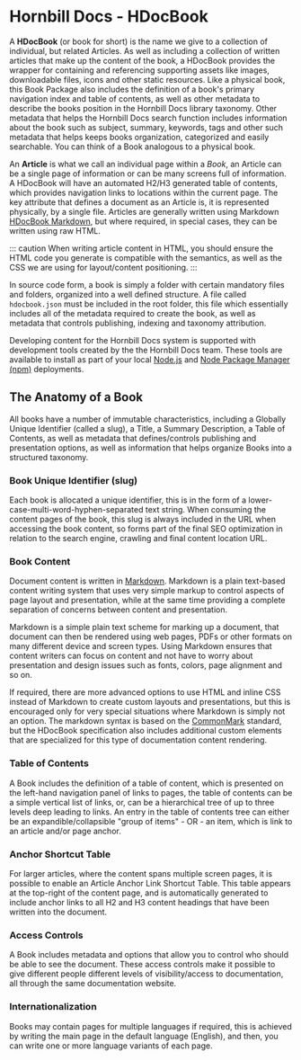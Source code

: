 # Hornbill Docs - HDocBook

A **HDocBook** (or book for short) is the name we give to a collection of individual, but related Articles.  As well as including a collection of written articles that make up the content of the book, a HDocBook provides the wrapper for containing and referencing supporting assets like images, downloadable files, icons and other static resources.  Like a physical book, this Book Package also includes the definition of a book's primary navigation index and table of contents, as well as other metadata to describe the books position in the Hornbill Docs library taxonomy. Other metadata that helps the Hornbill Docs search function includes information about the book such as subject, summary, keywords, tags and other such metadata that helps keeps books organization, categorized and easily searchable.  You can think of a Book analogous to a physical book. 

An **Article** is what we call an individual page within a *Book*, an Article can be a single page of information or can be many screens full of information. A HDocBook will have an automated H2/H3 generated table of contents, which provides navigation links to locations within the current page.  The key attribute that defines a document as an Article is, it is represented physically, by a single file. Articles are generally written using Markdown [HDocBook Markdown](/_books/hdoc-guide/hdocbook/markdown), but where required, in special cases, they can be written using raw HTML. 

::: caution
When writing article content in HTML, you should ensure the HTML code you generate is compatible with the semantics, as well as the CSS we are using for layout/content positioning.
:::

In source code form, a book is simply a folder with certain mandatory files and folders, organized into a well defined structure.  A file called `hdocbook.json` must be included in the root folder, this file which essentially includes all of the metadata required to create the book, as well as metadata that controls publishing, indexing and taxonomy attribution. 

Developing content for the Hornbill Docs system is supported with development tools created by the the Hornbill Docs team. These tools are available to install as part of your local [Node.js](https://nodejs.org/en/) and [Node Package Manager (npm)](https://www.npmjs.com/) deployments. 

## The Anatomy of a Book
All books have a number of immutable characteristics, including a Globally Unique Identifier (called a slug), a Title, a Summary Description, a Table of Contents, as well as metadata that defines/controls publishing and presentation options, as well as information that helps organize Books into a structured taxonomy. 

### Book Unique Identifier (slug)
Each book is allocated a unique identifier, this is in the form of a lower-case-multi-word-hyphen-separated text string. When consuming the content pages of the book, this slug is always included in the URL when accessing the book content, so forms part of the final SEO optimization in relation to the search engine, crawling and final content location URL.

### Book Content
Document content is written in [Markdown](/_books/hdoc-guide/hdocbook/markdown). Markdown is a plain text-based
content writing system that uses very simple markup to control aspects of page layout and presentation, while at the same time providing a complete separation of concerns between content and presentation. 

Markdown is a simple plain text scheme for marking up a document, that document can then be rendered using web pages, PDFs or other formats on many different device and screen types. Using Markdown ensures that content writers can focus on content and not have to worry about presentation and design issues such as fonts, colors, page alignment and so on. 

If required, there are more advanced options to use HTML and inline CSS instead of Markdown to create custom layouts and presentations, but this is encouraged only for very special situations where Markdown is simply not an option.  The markdown syntax is based on the [CommonMark](https://commonmark.org/) standard, but the HDocBook specification also includes additional custom elements that are specialized for this type of documentation content rendering.

### Table of Contents
A Book includes the definition of a table of content, which is presented on the left-hand navigation panel of links to pages, the table of contents can be a simple vertical list of links, or, can be a hierarchical tree of up to three levels deep leading to links. An entry in the table of contents tree can either be an expandible/collapsible "group of items" - OR - an item, which is link to an article and/or page anchor.

### Anchor Shortcut Table
For larger articles, where the content spans multiple screen pages, it is possible to enable an Article Anchor Link Shortcut Table.  This table appears at the top-right of the content page, and is automatically generated to include anchor links to all H2 and H3 content headings that have been written into the document. 

### Access Controls
A Book includes metadata and options that allow you to control who should be able to see the document. These access controls make it possible to give different people different levels of visibility/access to documentation, all through the same documentation website. 

### Internationalization 
Books may contain pages for multiple languages if required, this is achieved by writing the main page in the default language (English), and then, you can write one or more language variants of each page. 
